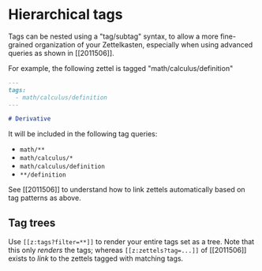 # Hierarchical tags

Tags can be nested using a "tag/subtag" syntax, to allow a more fine-grained organization of your Zettelkasten, especially when using advanced queries as shown in [[2011506]].

For example, the following zettel is tagged "math/calculus/definition"

```markdown
---
tags:
  - math/calculus/definition
---

# Derivative
```

It will be included in the following tag queries:

- `math/**`
- `math/calculus/*`
- `math/calculus/definition`
- `**/definition`

See [[2011506]] to understand how to link zettels automatically based on tag patterns as above.

## Tag trees

Use `[[z:tags?filter=**]]` to render your entire tags set as a tree. Note that this only *renders* the tags; whereas `[[z:zettels?tag=...]]` of [[2011506]] exists to *link* to the zettels tagged with matching tags.
